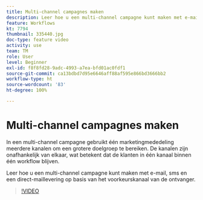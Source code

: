 ```yaml
---
title: Multi-channel campagnes maken
description: Leer hoe u een multi-channel campagne kunt maken met e-mail, sms en een direct-maillevering op basis van het voorkeurskanaal van de ontvanger.
feature: Workflows
kt: 7794
thumbnail: 335440.jpg
doc-type: feature video
activity: use
team: TM
role: User
level: Beginner
exl-id: f8f8fd28-9adc-4993-a7ea-bfd01ac0fdf1
source-git-commit: ca13bdbd7d95e6646aff88af595e866bd3666bb2
workflow-type: ht
source-wordcount: '83'
ht-degree: 100%

---
```


# Multi-channel campagnes maken

In een multi-channel campagne gebruikt één marketingmededeling meerdere kanalen om een grotere doelgroep te bereiken. De kanalen zijn onafhankelijk van elkaar, wat betekent dat de klanten in één kanaal binnen één workflow blijven.

Leer hoe u een multi-channel campagne kunt maken met e-mail, sms en een direct-maillevering op basis van het voorkeurskanaal van de ontvanger.

>[!VIDEO](https://video.tv.adobe.com/v/335440?quality=12)

